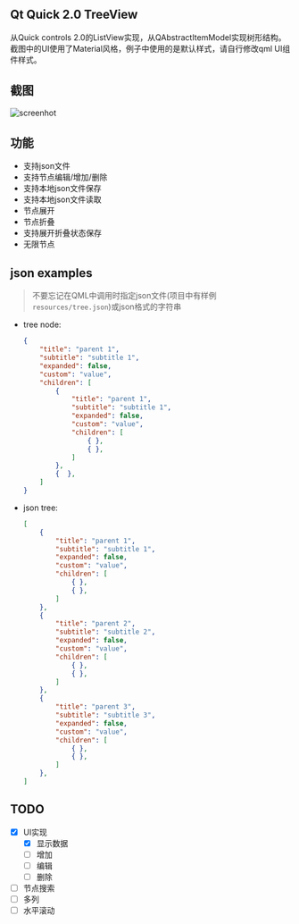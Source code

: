 ## Qt Quick 2.0 TreeView
从Quick controls 2.0的ListView实现，从QAbstractItemModel实现树形结构。截图中的UI使用了Material风格，例子中使用的是默认样式，请自行修改qml UI组件样式。

## 截图
 ![screenhot](https://github.com/yuriyoung/qml-examples/blob/master/assets/img/treeview.gif)
 
## 功能
- 支持json文件
- 支持节点编辑/增加/删除
- 支持本地json文件保存
- 支持本地json文件读取
- 节点展开
- 节点折叠
- 支持展开折叠状态保存
- 无限节点

## json examples
> 不要忘记在QML中调用时指定json文件(项目中有样例```resources/tree.json```)或json格式的字符串

- tree node:
	```json
	{
		"title": "parent 1",
		"subtitle": "subtitle 1",
		"expanded": false,
		"custom": "value",
		"children": [
			{
				"title": "parent 1",
				"subtitle": "subtitle 1",
				"expanded": false,
				"custom": "value",
				"children": [
					{ },
					{ },
				]
			},
			{  },
		]
	}
	```

- json tree:
	```json
	[
		{
			"title": "parent 1",
			"subtitle": "subtitle 1",
			"expanded": false,
			"custom": "value",
			"children": [
				{ },
				{ },
			]
		},
		{
			"title": "parent 2",
			"subtitle": "subtitle 2",
			"expanded": false,
			"custom": "value",
			"children": [
				{ },
				{ },
			]
		},
		{
			"title": "parent 3",
			"subtitle": "subtitle 3",
			"expanded": false,
			"custom": "value",
			"children": [
				{ },
				{ },
			]
		},
	]
	```
## TODO
- [x] UI实现
	- [x] 显示数据
    - [ ] 增加
    - [ ] 编辑
    - [ ] 删除
- [ ] 节点搜索
- [ ] 多列
- [ ] 水平滚动
